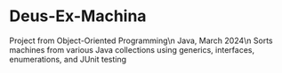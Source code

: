 # Deus-Ex-Machina
Project from Object-Oriented Programming\n
Java, March 2024\n
Sorts machines from various Java collections using generics, interfaces, enumerations, and JUnit testing

